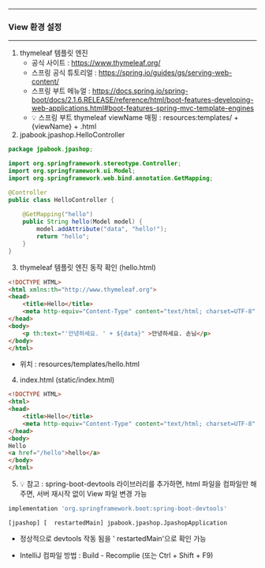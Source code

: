 -----
### View 환경 설정
-----
1. thymeleaf 템플릿 엔진
   - 공식 사이트 : https://www.thymeleaf.org/
   - 스프링 공식 튜토리얼 : https://spring.io/guides/gs/serving-web-content/
   - 스프링 부트 메뉴얼 : https://docs.spring.io/spring-boot/docs/2.1.6.RELEASE/reference/html/boot-features-developing-web-applications.html#boot-features-spring-mvc-template-engines
   - 💡 스프링 부트 thymeleaf viewName 매핑 : resources:templates/ + {viewName} + .html
2. jpabook.jpashop.HelloController
```java
package jpabook.jpashop;

import org.springframework.stereotype.Controller;
import org.springframework.ui.Model;
import org.springframework.web.bind.annotation.GetMapping;

@Controller
public class HelloController {
    
    @GetMapping("hello")
    public String hello(Model model) {
        model.addAttribute("data", "hello!");
        return "hello";
    }
}
```

3. thymeleaf 템플릿 엔진 동작 확인 (hello.html)
```html
<!DOCTYPE HTML>
<html xmlns:th="http://www.thymeleaf.org">
<head>
    <title>Hello</title>
    <meta http-equiv="Content-Type" content="text/html; charset=UTF-8" />
</head>
<body>
    <p th:text="'안녕하세요. ' + ${data}" >안녕하세요. 손님</p>
</body>
</html>
```
  - 위치 : resources/templates/hello.html

4. index.html (static/index.html)
```html
<!DOCTYPE HTML>
<html>
<head>
    <title>Hello</title>
    <meta http-equiv="Content-Type" content="text/html; charset=UTF-8" />
</head>
<body>
Hello
<a href="/hello">hello</a>
</body>
</html>
```

5. 💡 참고 : spring-boot-devtools 라이브러리를 추가하면, html 파일을 컴파일만 해주면, 서버 재시작 없이 View 파일 변경 가능
```gradle
implementation 'org.springframework.boot:spring-boot-devtools'
```
```
[jpashop] [  restartedMain] jpabook.jpashop.JpashopApplication
```
  - 정상적으로 devtools 작동 됨을 '  restartedMain'으로 확인 가능
  
   - IntelliJ 컴파일 방법 : Build - Recomplie (또는 Ctrl + Shift + F9)

